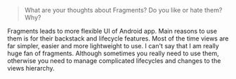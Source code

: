 > What are your thoughts about Fragments? Do you like or hate them? Why?

Fragments leads to more flexible UI of Android app. Main reasons to use them is for their backstack and lifecycle features. Most of the time views are far simpler, easier and more lightweight to use. I can't say that I am really huge fan of fragments. Although sometimes you really need to use them, otherwise you need to manage complicated lifecycles and changes to the views hierarchy. 